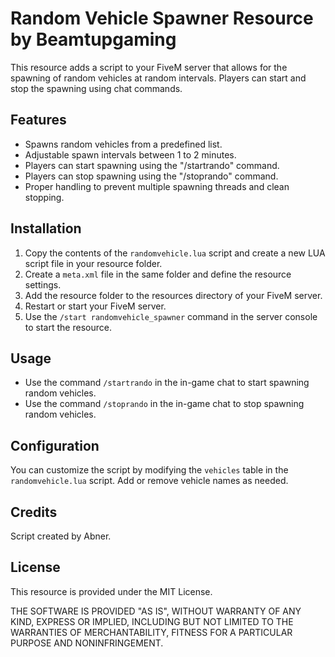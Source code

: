 # Random Vehicle Spawner Resource by Beamtupgaming

This resource adds a script to your FiveM server that allows for the spawning of random vehicles at random intervals. Players can start and stop the spawning using chat commands.

## Features

- Spawns random vehicles from a predefined list.
- Adjustable spawn intervals between 1 to 2 minutes.
- Players can start spawning using the "/startrando" command.
- Players can stop spawning using the "/stoprando" command.
- Proper handling to prevent multiple spawning threads and clean stopping.

## Installation

1. Copy the contents of the `randomvehicle.lua` script and create a new LUA script file in your resource folder.
2. Create a `meta.xml` file in the same folder and define the resource settings.
3. Add the resource folder to the resources directory of your FiveM server.
4. Restart or start your FiveM server.
5. Use the `/start randomvehicle_spawner` command in the server console to start the resource.

## Usage

- Use the command `/startrando` in the in-game chat to start spawning random vehicles.
- Use the command `/stoprando` in the in-game chat to stop spawning random vehicles.

## Configuration

You can customize the script by modifying the `vehicles` table in the `randomvehicle.lua` script. Add or remove vehicle names as needed.

## Credits

Script created by Abner.

## License

This resource is provided under the MIT License. 

THE SOFTWARE IS PROVIDED "AS IS", WITHOUT WARRANTY OF ANY KIND, 
EXPRESS OR IMPLIED, INCLUDING BUT NOT LIMITED TO THE WARRANTIES
OF MERCHANTABILITY, FITNESS FOR A PARTICULAR PURPOSE AND NONINFRINGEMENT.
